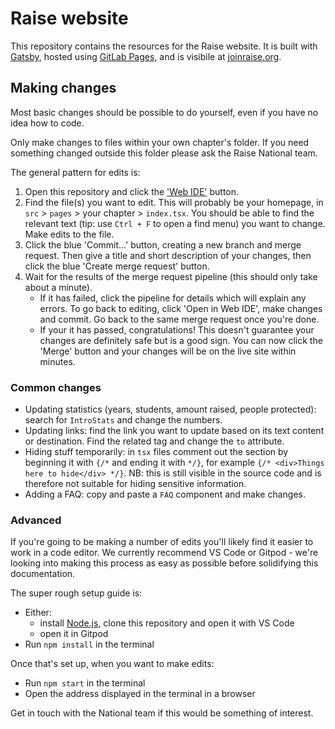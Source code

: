 # Raise website

This repository contains the resources for the Raise website. It is built with [Gatsby](https://www.gatsbyjs.com/), hosted using [GitLab Pages](https://docs.gitlab.com/ee/user/project/pages/introduction.html), and is visibile at [joinraise.org](https://joinraise.org).

## Making changes

Most basic changes should be possible to do yourself, even if you have no idea how to code.

Only make changes to files within your own chapter's folder. If you need something changed outside this folder please ask the Raise National team.

The general pattern for edits is:
1. Open this repository and click the ['Web IDE'](https://gitlab.com/-/ide/project/joebenton/raise-website/edit/master/-/) button.
2. Find the file(s) you want to edit. This will probably be your homepage, in `src` > `pages` > your chapter > `index.tsx`. You should be able to find the relevant text (tip: use `Ctrl + F` to open a find menu) you want to change. Make edits to the file.
3. Click the blue 'Commit...' button, creating a new branch and merge request. Then give a title and short description of your changes, then click the blue 'Create merge request' button.
4. Wait for the results of the merge request pipeline (this should only take about a minute).
    - If it has failed, click the pipeline for details which will explain any errors. To go back to editing, click 'Open in Web IDE', make changes and commit. Go back to the same merge request once you're done.
    - If your it has passed, congratulations! This doesn't guarantee your changes are definitely safe but is a good sign. You can now click the 'Merge' button and your changes will be on the live site within minutes.

### Common changes

- Updating statistics (years, students, amount raised, people protected): search for `IntroStats` and change the numbers.
- Updating links: find the link you want to update based on its text content or destination. Find the related tag and change the `to` attribute.
- Hiding stuff temporarily: in `tsx` files comment out the section by beginning it with `{/*` and ending it with `*/}`, for example `{/* <div>Things here to hide</div> */}`. NB: this is still visible in the source code and is therefore not suitable for hiding sensitive information.
- Adding a FAQ: copy and paste a `FAQ` component and make changes.

### Advanced

If you're going to be making a number of edits you'll likely find it easier to work in a code editor. We currently recommend VS Code or Gitpod - we're looking into making this process as easy as possible before solidifying this documentation.

The super rough setup guide is:
- Either:
  - install [Node.js](https://nodejs.org/en/download/), clone this repository and open it with VS Code
  - open it in Gitpod
- Run `npm install` in the terminal

Once that's set up, when you want to make edits:
- Run `npm start` in the terminal
- Open the address displayed in the terminal in a browser

Get in touch with the National team if this would be something of interest.
